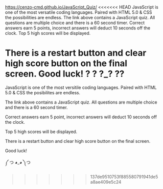 https://cenzo-cmd.github.io/JavaScript_Quiz/
<<<<<<< HEAD
JavaScript is one of the most versatile coding languages. Paired with HTML 5.0 & CSS the possibilities are endless.
The link above contains a JavaScript quiz. All questions are multiple choice and there is a 60 second timer.
 Correct answers earn 5 points, incorrect answers will deduct 10 seconds off the clock.
Top 5 high scores will be displayed.

There is a restart button and clear high score button on the final screen.
Good luck!
? ? ?_? ??
=======

JavaScript is one of the most versitile coding languages.  Paired with HTML 5.0 & CSS the posibilites are endless.

The link above contains a JavaScript quiz.  All questions are multiple choice and there is a 60 second timer.

Correct answers earn 5 point, incorrect answers will deduct 10 seconds off the clock.

Top 5 high scores will be displayed.

There is a restart button and clear high score button on the final screen.

Good luck!

༼ つ ◕_◕ ༽つ


>>>>>>> 137de9510753f885580791941de5a8ae409e5c24

